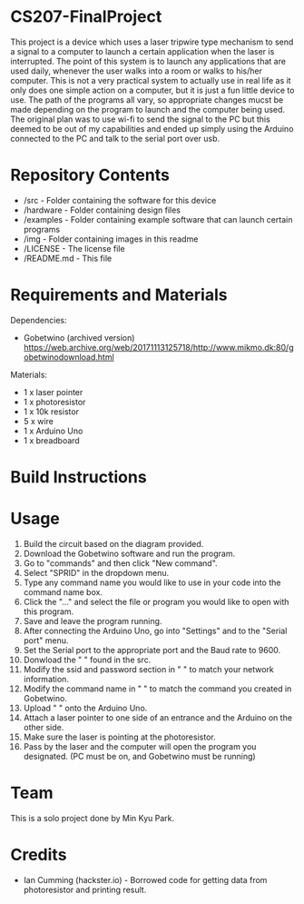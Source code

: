 # CS207-FinalProject

This project is a device which uses a laser tripwire type mechanism to send a signal to a computer to launch a certain application when the laser is interrupted. The point of this system is to launch any applications that are used daily, whenever the user walks into a room or walks to his/her computer. This is not a very practical system to actually use in real life as it only does one simple action on a computer, but it is just a fun little device to use. The path of the programs all vary, so appropriate changes mucst be made depending on the program to launch and the computer being used. The original plan was to use wi-fi to send the signal to the PC but this deemed to be out of my capabilities and ended up simply using the Arduino connected to the PC and talk to the serial port over usb.

# Repository Contents

* /src - Folder containing the software for this device
* /hardware - Folder containing design files
* /examples - Folder containing example software that can launch certain programs
* /img - Folder containing images in this readme
* /LICENSE - The license file
* /README.md - This file

# Requirements and Materials

Dependencies:
* Gobetwino (archived version) https://web.archive.org/web/20171113125718/http://www.mikmo.dk:80/gobetwinodownload.html

Materials:
* 1 x laser pointer
* 1 x photoresistor
* 1 x 10k resistor
* 5 x wire
* 1 x Arduino Uno
* 1 x breadboard

# Build Instructions

# Usage

1. Build the circuit based on the diagram provided.
2. Download the Gobetwino software and run the program.
3. Go to "commands" and then click "New command".
4. Select "SPRID" in the dropdown menu.
5. Type any command name you would like to use in your code into the command name box.
6. Click the "..." and select the file or program you would like to open with this program.
7. Save and leave the program running.
8. After connecting the Arduino Uno, go into "Settings" and to the "Serial port" menu.
9. Set the Serial port to the appropriate port and the Baud rate to 9600.
10. Donwload the " " found in the src.
11. Modify the ssid and password section in " " to match your network information.
12. Modify the command name in " " to match the command you created in Gobetwino.
13. Upload " " onto the Arduino Uno.
14. Attach a laser pointer to one side of an entrance and the Arduino on the other side.
15. Make sure the laser is pointing at the photoresistor.
16. Pass by the laser and the computer will open the program you designated. (PC must be on, and Gobetwino must be running)

# Team

This is a solo project done by Min Kyu Park.

# Credits

* Ian Cumming (hackster.io) - Borrowed code for getting data from photoresistor and printing result.
